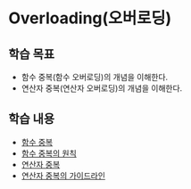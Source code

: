 # Overloading(오버로딩)

## 학습 목표
* 함수 중복(함수 오버로딩)의 개념을 이해한다.
* 연산자 중복(연산자 오버로딩)의 개념을 이해한다.

## 학습 내용
* [함수 중복](../function/overload.md)
* [함수 중복의 원칙](./FunctionOverload.md)
* [연산자 중복](OperatorOverload.md)
* [연산자 중복의 가이드라인](OverloadingGuidelines.md)